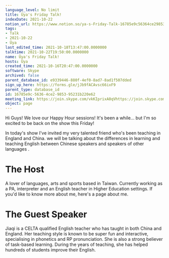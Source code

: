 ```yaml
---
language_level: No limit
title: Üya's Friday Talk!
indexDate: 2021-10-22
notion_url: https://www.notion.so/ya-s-Friday-Talk-16785e9c56364ce2985395231b220e62
tags:
- Talk
- 2021-10-22
- Üya
last_edited_time: 2021-10-18T13:47:00.0000000
talktime: 2021-10-22T19:50:00.0000000
name: Üya's Friday Talk!
hosts: Üya
created_time: 2021-10-16T20:47:00.0000000
software: Skype
archived: false
parent_database_id: e9339446-880f-4ef0-8ad7-8ad1f507dded
sign_up_here: https://forms.gle/jJb9fACAvsc66ixF9
parent_type: database_id
id: 16785e9c-5636-4ce2-9853-95231b220e62
meeting_link: https://join.skype.com/vkKIprixA0qVhttps://join.skype.com/vkKIprixA0qV
object: page
---
```


Hi Guys! 
We love our Happy Hour sessions! It's been a while... but I'm so excited to be back on the show this Friday!  

In today's show I've invited my very talented friend who's been teaching in England and China. 
we will be talking about the  differences in learning and teaching English between Chinese speakers and speakers of other languages .  


# The Host
A lover of languages, arts and sports based in Taiwan. Currently working as a PA, interpreter and an English teacher in Higher Education settings. 
If you'd like to know more about me, here's a page about me. 

# The Guest Speaker
Jiaqi is a CELTA qualified English teacher who has taught in both China and England. Her teaching style is known to be super fun and interactive, specialising in phonetics and RP pronunciation. She is also a strong believer of task-based learning. 
During the years of teaching, she has helped hundreds of students improve their English.
 
 

























